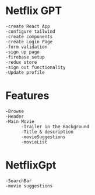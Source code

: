 # Netflix GPT

    -create React App
    -configure tailwind
    -create components
    -create Login Page
    -form validation
    -sign up page
    -firebase setup
    -redux store
    -sign out functionality
    -Update profile
    
    


# Features

    -Browse
    -Header
    -Main Movie
          -Trailer in the Background
          -Title & description
          -movieSuggestions
          -movieList

# NetflixGpt

    -SearchBar
    -movie suggestions

